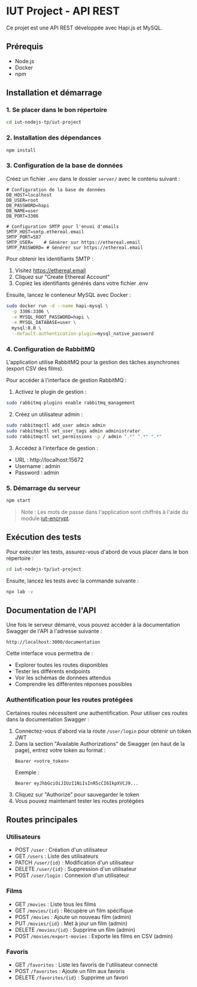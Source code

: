 # IUT Project - API REST

Ce projet est une API REST développée avec Hapi.js et MySQL.

## Prérequis

- Node.js
- Docker
- npm

## Installation et démarrage

### 1. Se placer dans le bon répertoire

```bash
cd iut-nodejs-tp/iut-project
```

### 2. Installation des dépendances

```bash
npm install
```

### 3. Configuration de la base de données

Créez un fichier `.env` dans le dossier `server/` avec le contenu suivant :

```env
# Configuration de la base de données
DB_HOST=localhost
DB_USER=root
DB_PASSWORD=hapi
DB_NAME=user
DB_PORT=3306

# Configuration SMTP pour l'envoi d'emails
SMTP_HOST=smtp.ethereal.email
SMTP_PORT=587
SMTP_USER=    # Générer sur https://ethereal.email
SMTP_PASSWORD= # Générer sur https://ethereal.email
```

Pour obtenir les identifiants SMTP :
1. Visitez https://ethereal.email
2. Cliquez sur "Create Ethereal Account"
3. Copiez les identifiants générés dans votre fichier .env

Ensuite, lancez le conteneur MySQL avec Docker :

```bash
sudo docker run -d --name hapi-mysql \
  -p 3306:3306 \
  -e MYSQL_ROOT_PASSWORD=hapi \
  -e MYSQL_DATABASE=user \
  mysql:8.0 \
  --default-authentication-plugin=mysql_native_password
```

### 4. Configuration de RabbitMQ

L'application utilise RabbitMQ pour la gestion des tâches asynchrones (export CSV des films).

Pour accéder à l'interface de gestion RabbitMQ :
1. Activez le plugin de gestion :
```bash
sudo rabbitmq-plugins enable rabbitmq_management
```

2. Créez un utilisateur admin :
```bash
sudo rabbitmqctl add_user admin admin
sudo rabbitmqctl set_user_tags admin administrator
sudo rabbitmqctl set_permissions -p / admin ".*" ".*" ".*"
```

3. Accédez à l'interface de gestion :
- URL : http://localhost:15672
- Username : admin
- Password : admin

### 5. Démarrage du serveur

```bash
npm start
```
> Note : Les mots de passe dans l'application sont chiffrés à l'aide du module [iut-encrypt](https://github.com/nosakail/iut-encrypt).

## Exécution des tests

Pour exécuter les tests, assurez-vous d'abord de vous placer dans le bon répertoire :

```bash
cd iut-nodejs-tp/iut-project
```

Ensuite, lancez les tests avec la commande suivante :

```bash
npx lab -v
```

## Documentation de l'API

Une fois le serveur démarré, vous pouvez accéder à la documentation Swagger de l'API à l'adresse suivante :

```
http://localhost:3000/documentation
```

Cette interface vous permettra de :
- Explorer toutes les routes disponibles
- Tester les différents endpoints
- Voir les schémas de données attendus
- Comprendre les différentes réponses possibles

### Authentification pour les routes protégées

Certaines routes nécessitent une authentification. Pour utiliser ces routes dans la documentation Swagger :

1. Connectez-vous d'abord via la route `/user/login` pour obtenir un token JWT
2. Dans la section "Available Authorizations" de Swagger (en haut de la page), entrez votre token au format :
   ```
   Bearer <votre_token>
   ```
   Exemple :
   ```
   Bearer eyJhbGciOiJIUzI1NiIsInR5cCI6IkpXVCJ9...
   ```
3. Cliquez sur "Authorize" pour sauvegarder le token
4. Vous pouvez maintenant tester les routes protégées

## Routes principales

### Utilisateurs
- POST `/user` : Création d'un utilisateur
- GET `/users` : Liste des utilisateurs 
- PATCH `/user/{id}` : Modification d'un utilisateur 
- DELETE `/user/{id}` : Suppression d'un utilisateur 
- POST `/user/login` : Connexion d'un utilisateur

### Films
- GET `/movies` : Liste tous les films
- GET `/movies/{id}` : Récupère un film spécifique
- POST `/movies` : Ajoute un nouveau film (admin)
- PUT `/movies/{id}` : Met à jour un film (admin)
- DELETE `/movies/{id}` : Supprime un film (admin)
- POST `/movies/export-movies` : Exporte les films en CSV (admin)

### Favoris
- GET `/favorites` : Liste les favoris de l'utilisateur connecté
- POST `/favorites` : Ajoute un film aux favoris
- DELETE `/favorites/{id}` : Supprime un favori



